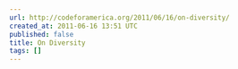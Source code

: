 ```yaml
---
url: http://codeforamerica.org/2011/06/16/on-diversity/
created_at: 2011-06-16 13:51 UTC
published: false
title: On Diversity
tags: []
---
```



